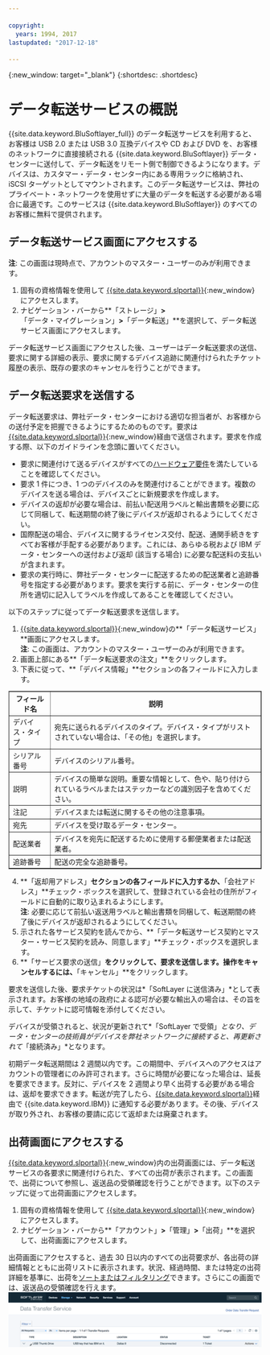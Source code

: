 ```yaml
---

copyright:
  years: 1994, 2017
lastupdated: "2017-12-18"

---
```

{:new_window: target="_blank"}
{:shortdesc: .shortdesc}

# データ転送サービスの概説

{{site.data.keyword.BluSoftlayer_full}} のデータ転送サービスを利用すると、お客様は USB 2.0 または USB 3.0 互換デバイスや CD および DVD を、お客様のネットワークに直接接続される {{site.data.keyword.BluSoftlayer}} データ・センターに送付して、データ転送をリモート側で制御できるようになります。デバイスは、カスタマー・データ・センター内にある専用ラックに格納され、iSCSI ターゲットとしてマウントされます。このデータ転送サービスは、弊社のプライベート・ネットワークを使用せずに大量のデータを転送する必要がある場合に最適です。このサービスは {{site.data.keyword.BluSoftlayer}} のすべてのお客様に無料で提供されます。

## データ転送サービス画面にアクセスする

**注**: この画面は現時点で、アカウントのマスター・ユーザーのみが利用できます。

1. 固有の資格情報を使用して [{{site.data.keyword.slportal}}](https://control.softlayer.com/){:new_window}にアクセスします。
2. ナビゲーション・バーから**「ストレージ」**>**「データ・マイグレーション」**>**「データ転送」**を選択して、データ転送サービス画面にアクセスします。<br/>

データ転送サービス画面にアクセスした後、ユーザーはデータ転送要求の送信、要求に関する詳細の表示、要求に関するデバイス追跡に関連付けられたチケット履歴の表示、既存の要求のキャンセルを行うことができます。


## データ転送要求を送信する

データ転送要求は、弊社データ・センターにおける適切な担当者が、お客様からの送付予定を把握できるようにするためのものです。要求は [{{site.data.keyword.slportal}}](https://control.softlayer.com/){:new_window}経由で送信されます。要求を作成する際、以下のガイドラインを念頭に置いてください。

- 要求に関連付けて送るデバイスがすべての[ハードウェア要件](/docs/infrastructure/DataTransferService/data-transfer-service-faq.html)を満たしていることを確認してください。
- 要求 1 件につき、1 つのデバイスのみを関連付けることができます。複数のデバイスを送る場合は、デバイスごとに新規要求を作成します。
- デバイスの返却が必要な場合は、前払い配送用ラベルと輸出書類を必要に応じて同梱して、転送期間の終了後にデバイスが返却されるようにしてください。
- 国際配送の場合、デバイスに関するライセンス交付、配送、通関手続きをすべてお客様が手配する必要があります。これには、あらゆる税および IBM データ・センターへの送付および返却 (該当する場合) に必要な配送料の支払いが含まれます。
- 要求の実行時に、弊社データ・センターに配送するための配送業者と追跡番号を指定する必要があります。要求を実行する前に、データ・センターの住所を適切に記入してラベルを作成してあることを確認してください。

以下のステップに従ってデータ転送要求を送信します。

1. [{{site.data.keyword.slportal}}](https://control.softlayer.com/){:new_window}の**「データ転送サービス」**画面にアクセスします。<br/> **注**: この画面は、アカウントのマスター・ユーザーのみが利用できます。
2. 画面上部にある**「データ転送要求の注文」**をクリックします。
3. 下表に従って、**「デバイス情報」**セクションの各フィールドに入力します。
<table border="1">
<tbody>
 <tr><th>フィールド名</th><th>説明</th></tr>
 <tr><td>デバイス・タイプ</td><td>宛先に送られるデバイスのタイプ。デバイス・タイプがリストされていない場合は、「その他」を選択します。</td></tr>
 <tr><td>シリアル番号</td><td> デバイスのシリアル番号。</td></tr><tr><td>説明</td><td>デバイスの簡単な説明。重要な情報として、色や、貼り付けられているラベルまたはステッカーなどの識別因子を含めてください。</td></tr>
 <tr><td>注記</td><td>デバイスまたは転送に関するその他の注意事項。</td></tr><tr><td>宛先</td><td>デバイスを受け取るデータ・センター。</td></tr>
 <tr><td>配送業者</td><td>デバイスを宛先に配送するために使用する郵便業者または配送業者。</td></tr>
 <tr><td>追跡番号</td><td>配送の完全な追跡番号。</td></tr>
 </tbody>
 </table>

4. **「返却用アドレス」**セクションの各フィールドに入力するか、**「会社アドレス」**チェック・ボックスを選択して、登録されている会社の住所がフィールドに自動的に取り込まれるようにします。<br/> **注**: 必要に応じて前払い返送用ラベルと輸出書類を同梱して、転送期間の終了後にデバイスが返却されるようにしてください。
5. 示された各サービス契約を読んでから、**「データ転送サービス契約とマスター・サービス契約を読み、同意します」**チェック・ボックスを選択します。
6. **「サービス要求の送信」**をクリックして、要求を送信します。操作をキャンセルするには、**「キャンセル」**をクリックします。

要求を送信した後、要求チケットの状況は*「SoftLayer に送信済み」*として表示されます。お客様の地域の政府による認可が必要な輸出入の場合は、その旨を示して、チケットに認可情報を添付してください。

デバイスが受領されると、状況が更新されて*「SoftLayer で受領」*となり、データ・センターの技術員がデバイスを弊社ネットワークに接続すると、再更新されて*「接続済み」*となります。 

初期データ転送期間は 2 週間以内です。この期間中、デバイスへのアクセスはアカウントの管理者にのみ許可されます。さらに時間が必要になった場合は、延長を要求できます。反対に、デバイスを 2 週間より早く出荷する必要がある場合は、返却を要求できます。転送が完了したら、[{{site.data.keyword.slportal}}](https://control.softlayer.com/)経由で {{site.data.keyword.IBM}} に通知する必要があります。その後、デバイスが取り外され、お客様の要請に応じて返却または廃棄されます。


## 出荷画面にアクセスする

[{{site.data.keyword.slportal}}](https://control.softlayer.com/){:new_window}内の出荷画面には、データ転送サービスの各要求に関連付けられた、すべての出荷が表示されます。この画面で、出荷について参照し、返送品の受領確認を行うことができます。以下のステップに従って出荷画面にアクセスします。

1. 固有の資格情報を使用して [{{site.data.keyword.slportal}}](https://control.softlayer.com/){:new_window}にアクセスします。
2. ナビゲーション・バーから**「アカウント」**>**「管理」**>**「出荷」**を選択して、出荷画面にアクセスします。

出荷画面にアクセスすると、過去 30 日以内のすべての出荷要求が、各出荷の詳細情報とともに出荷リストに表示されます。状況、経過時間、または特定の出荷詳細を基準に、出荷を[ソートまたはフィルタリング](sort-or-filter-shipments-list.html)できます。さらにこの画面では、返送品の受領確認を行えます。![出荷画面](/images/DTSShipmentScreen1.png)

